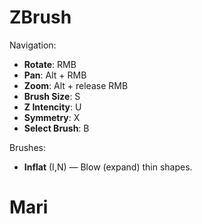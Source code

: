 # ZBrush

Navigation:
- **Rotate**: RMB
- **Pan**: Alt + RMB
- **Zoom**: Alt + release RMB 
- **Brush Size**: S
- **Z Intencity**: U
- **Symmetry**: X
- **Select Brush**: B

Brushes:
- **Inflat** (I,N) — Blow (expand) thin shapes. 

# Mari